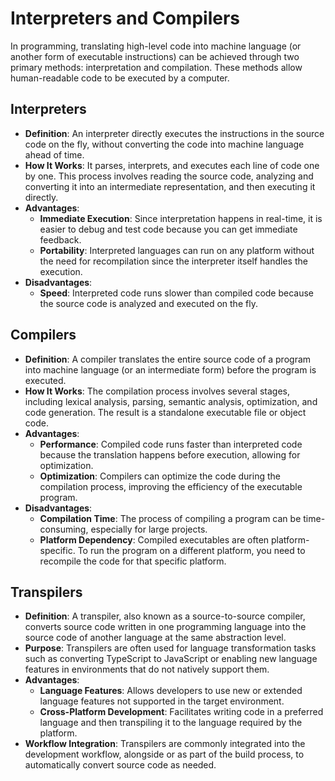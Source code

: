 
# Interpreters and Compilers

In programming, translating high-level code into machine language (or another form of executable instructions) can be achieved through two primary methods: interpretation and compilation. These methods allow human-readable code to be executed by a computer.

## Interpreters

-   **Definition**: An interpreter directly executes the instructions in the source code on the fly, without converting the code into machine language ahead of time.
-   **How It Works**: It parses, interprets, and executes each line of code one by one. This process involves reading the source code, analyzing and converting it into an intermediate representation, and then executing it directly.
-   **Advantages**:
    -   **Immediate Execution**: Since interpretation happens in real-time, it is easier to debug and test code because you can get immediate feedback.
    -   **Portability**: Interpreted languages can run on any platform without the need for recompilation since the interpreter itself handles the execution.
-   **Disadvantages**:
    -   **Speed**: Interpreted code runs slower than compiled code because the source code is analyzed and executed on the fly.

## Compilers

-   **Definition**: A compiler translates the entire source code of a program into machine language (or an intermediate form) before the program is executed.
-   **How It Works**: The compilation process involves several stages, including lexical analysis, parsing, semantic analysis, optimization, and code generation. The result is a standalone executable file or object code.
-   **Advantages**:
    -   **Performance**: Compiled code runs faster than interpreted code because the translation happens before execution, allowing for optimization.
    -   **Optimization**: Compilers can optimize the code during the compilation process, improving the efficiency of the executable program.
-   **Disadvantages**:
    -   **Compilation Time**: The process of compiling a program can be time-consuming, especially for large projects.
    -   **Platform Dependency**: Compiled executables are often platform-specific. To run the program on a different platform, you need to recompile the code for that specific platform.

## Transpilers

-   **Definition**: A transpiler, also known as a source-to-source compiler, converts source code written in one programming language into the source code of another language at the same abstraction level.
-   **Purpose**: Transpilers are often used for language transformation tasks such as converting TypeScript to JavaScript or enabling new language features in environments that do not natively support them.
-   **Advantages**:
    -   **Language Features**: Allows developers to use new or extended language features not supported in the target environment.
    -   **Cross-Platform Development**: Facilitates writing code in a preferred language and then transpiling it to the language required by the platform.
-   **Workflow Integration**: Transpilers are commonly integrated into the development workflow, alongside or as part of the build process, to automatically convert source code as needed.
